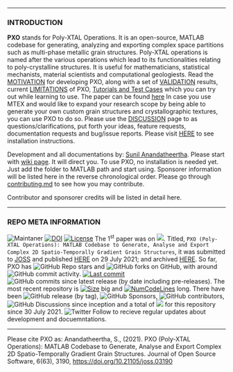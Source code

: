 ***
### INTRODUCTION
**PXO** stands for Poly-XTAL Operations. It is an open-source, MATLAB codebase for generating, analyzing and exporting complex space partitions such as multi-phase metallic grain structures. Poly-XTAL operations is named after the various operations which lead to its functionalities relating to poly-crystalline structures. It is useful for mathematicians, statistical mechanists, material scientists and computational geologiests. Read the [MOTIVATION](https://github.com/SunilAnandatheertha/PXO/wiki/Motivation) for developing PXO, along with a set of [VALIDATION](https://github.com/SunilAnandatheertha/PXO/wiki/Validation) results, current [LIMITATIONS](https://github.com/SunilAnandatheertha/PXO/wiki/Limitations) of PXO, [Tutorials and Test Cases](https://github.com/SunilAnandatheertha/PXO/wiki/Tutorials-and-test-cases) which you can try out while learning to use. The paper can be found [here](https://joss.theoj.org/papers/10.21105/joss.03190) In case you use MTEX and would like to expand your research scope by being able to generate your own custom grain structures and crystallographic textures, you can use PXO to do so. Please use the [DISCUSSION](https://github.com/SunilAnandatheertha/PXO/discussions) page to as questions/clarifications, put forth your ideas, feature requests, documentation requests and bug/issue reports. Please visit [HERE](https://github.com/SunilAnandatheertha/PXO/wiki/Installation-instructions) to see installation instructions.

Development and all documentations by: [Sunil Anandatheertha](https://sunilanandatheertha.github.io/). Please start with [wiki page](https://github.com/SunilAnandatheertha/PXO/wiki). It will direct you. To use PXO, no installation is needed yet. Just add the folder to MATLAB path and start using. Sponsorer information will be listed here in the reverse chronological order. Please go through [contributing.md](https://github.com/SunilAnandatheertha/PXO/blob/main/contributing.md) to see how you may contribute.

Contributor and sponsorer credits will be listed in detail here.
***
### REPO META INFORMATION

![Maintaner](https://img.shields.io/badge/maintainer-SunilAnandatheertha-blue)
[![DOI](https://joss.theoj.org/papers/10.21105/joss.03190/status.svg)](https://doi.org/10.21105/joss.03190)
[![License](https://img.shields.io/badge/License-BSD%203--Clause-blue.svg)](https://opensource.org/licenses/BSD-3-Clause)
The 1<sup>st</sup> paper was on ![](https://img.shields.io/static/v1?label=PXO&message=V10.1.1&color=blue). Titled, `PXO (Poly-XTAL Operations): MATLAB Codebase to Generate, Analyse and Export Complex 2D Spatio-Temporally Gradient Grain Structures`, it was submitted to [JOSS](https://joss.theoj.org/) and published [HERE](https://joss.theoj.org/papers/10.21105/joss.03190) on 29 July 2021; and archived [HERE](https://zenodo.org/record/5142160#.YQXMdkRKiMo). So far, PXO has ![GitHub Repo stars](https://img.shields.io/github/stars/SunilAnandatheertha/PXO?style=flat) and 
![GitHub forks](https://img.shields.io/github/forks/SunilAnandatheertha/PXO?label=forks&style=flat) on GitHub, with around ![GitHub commit activity](https://img.shields.io/github/commit-activity/w/SunilAnandatheertha/pxo?label=pxo%20commits). [![Last commit](https://img.shields.io/github/last-commit/SunilAnandatheertha/PXO)]()
![GitHub commits since latest release (by date including pre-releases)](https://img.shields.io/github/commits-since/SunilAnandatheertha/PXO/V10.1.1?include_prereleases). The most recent repository is [![Size](https://img.shields.io/github/repo-size/SunilAnandatheertha/PXO)]() big and 
[![NumCodeLines](https://img.shields.io/tokei/lines/github/SunilAnandatheertha/PXO)]() long. There have been ![GitHub release (by tag)](https://img.shields.io/github/downloads/SunilAnandatheertha/PXO/V10.1.1/total), ![GitHub Sponsors](https://img.shields.io/github/sponsors/SunilAnandatheertha?color=00FFFF), 
![GitHub contributors](https://img.shields.io/github/contributors/SunilAnandatheertha/PXO), ![GitHub Discussions](https://img.shields.io/github/discussions/SunilAnandatheertha/PXO) since inception and a total of ![](https://komarev.com/ghpvc/?username=SunilAnandatheertha&label=Views) for this repository since 30 July 2021. ![Twitter Follow](https://img.shields.io/twitter/follow/polyxtalops?style=social) to recieve regular updates about development and docuemntations.
***
Please cite PXO as: Anandatheertha, S., (2021). PXO (Poly-XTAL Operations): MATLAB Codebase to Generate, Analyse and Export Complex 2D Spatio-Temporally Gradient Grain Structures. Journal of Open Source Software, 6(63), 3190, https://doi.org/10.21105/joss.03190
